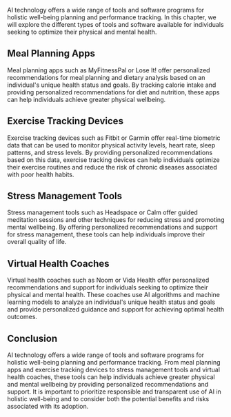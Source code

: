 
AI technology offers a wide range of tools and software programs for holistic well-being planning and performance tracking. In this chapter, we will explore the different types of tools and software available for individuals seeking to optimize their physical and mental health.

Meal Planning Apps
------------------

Meal planning apps such as MyFitnessPal or Lose It! offer personalized recommendations for meal planning and dietary analysis based on an individual's unique health status and goals. By tracking calorie intake and providing personalized recommendations for diet and nutrition, these apps can help individuals achieve greater physical wellbeing.

Exercise Tracking Devices
-------------------------

Exercise tracking devices such as Fitbit or Garmin offer real-time biometric data that can be used to monitor physical activity levels, heart rate, sleep patterns, and stress levels. By providing personalized recommendations based on this data, exercise tracking devices can help individuals optimize their exercise routines and reduce the risk of chronic diseases associated with poor health habits.

Stress Management Tools
-----------------------

Stress management tools such as Headspace or Calm offer guided meditation sessions and other techniques for reducing stress and promoting mental wellbeing. By offering personalized recommendations and support for stress management, these tools can help individuals improve their overall quality of life.

Virtual Health Coaches
----------------------

Virtual health coaches such as Noom or Vida Health offer personalized recommendations and support for individuals seeking to optimize their physical and mental health. These coaches use AI algorithms and machine learning models to analyze an individual's unique health status and goals and provide personalized guidance and support for achieving optimal health outcomes.

Conclusion
----------

AI technology offers a wide range of tools and software programs for holistic well-being planning and performance tracking. From meal planning apps and exercise tracking devices to stress management tools and virtual health coaches, these tools can help individuals achieve greater physical and mental wellbeing by providing personalized recommendations and support. It is important to prioritize responsible and transparent use of AI in holistic well-being and to consider both the potential benefits and risks associated with its adoption.
